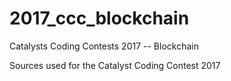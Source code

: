 # 2017_ccc_blockchain
Catalysts Coding Contests 2017 -- Blockchain

Sources used for the Catalyst Coding Contest 2017
